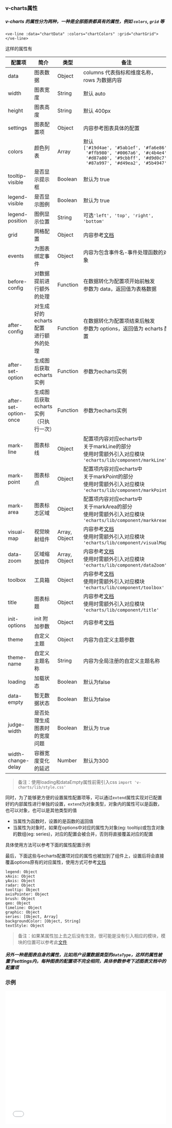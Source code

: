 ### v-charts属性

##### v-charts 的属性分为两种，一种是全部图表都具有的属性，例如 `colors`, `grid` 等

`<ve-line :data="chartData" :colors="chartColors" :grid="chartGrid"></ve-line>`

这样的属性有

| 配置项 | 简介 | 类型 | 备注 |
| --- | --- | --- | --- |
| data | 图表数据 | Object | columns 代表指标和维度名称，<br>rows 为数据内容 |
| width | 图表宽度 | String | 默认 auto |
| height | 图表高度 | String | 默认 400px |
| settings | 图表配置项 | Object | 内容参考图表具体的配置 |
| colors | 颜色列表 | Array | 默认<br>`['#19d4ae', '#5ab1ef', '#fa6e86',`<br>` '#ffb980', '#0067a6', '#c4b4e4',`<br>` '#d87a80', '#9cbbff', '#d9d0c7',`<br>` '#87a997', '#d49ea2', '#5b4947']` |
| tooltip-visible | 是否显示提示框 | Boolean | 默认为 true |
| legend-visible | 是否显示图例 | Boolean | 默认为 true |
| legend-position | 图例显示位置 | String | 可选`'left', 'top', 'right', 'bottom'` |
| grid | 网格配置 | Object | 内容参考[文档](http://echarts.baidu.com/option.html#grid) |
| events | 为图表绑定事件 | Object | 内容为包含事件名-事件处理函数的对象 |
| before-config | 对数据提前进行额外的处理 | Function | 在数据转化为配置项开始前触发<br>参数为 data，返回值为表格数据 |
| after-config | 对生成好的echarts配置<br>进行额外的处理 | Function | 在数据转化为配置项结束后触发<br>参数为 options，返回值为 echarts 配置 |
| after-set-option | 生成图后获取echarts实例 | Function | 参数为echarts实例 |
| after-set-option-once | 生成图后获取echarts实例（只执行一次） | Function | 参数为echarts实例 |
| mark-line | 图表标线 | Object | 配置项内容对应echarts中<br>关于markLine的部分<br>使用时需额外引入对应模块<br>`'echarts/lib/component/markLine'` |
| mark-point | 图表标点 | Object | 配置项内容对应echarts中<br>关于markPoint的部分<br>使用时需额外引入对应模块<br>`'echarts/lib/component/markPoint'` |
| mark-area | 图表标志区域 | Object | 配置项内容对应echarts中<br>关于markArea的部分<br>使用时需额外引入对应模块<br>`'echarts/lib/component/markAreae'` |
| visual-map | 视觉映射组件 | Array, Object | 内容参考[文档](http://echarts.baidu.com/option.html#visualMap)<br>使用时需额外引入对应模块<br>`'echarts/lib/component/visualMap'` |
| data-zoom | 区域缩放组件 | Array, Object | 内容参考[文档](http://echarts.baidu.com/option.html#dataZoom)<br>使用时需额外引入对应模块<br>`'echarts/lib/component/dataZoom'` |
| toolbox | 工具箱 | Object | 内容参考[文档](http://echarts.baidu.com/option.html#toolbox)<br>使用时需额外引入对应模块<br>`'echarts/lib/component/toolbox'` |
| title | 图表标题 | Object | 内容参考[文档](http://echarts.baidu.com/option.html#title)<br>使用时需额外引入对应模块<br>`'echarts/lib/component/title'` |
| init-options | init 附加参数 | Object | 内容参考[文档](http://echarts.baidu.com/api.html#echarts.init) |
| theme | 自定义主题 | Object | 内容为自定义主题参数 |
| theme-name | 自定义主题名称 | String | 内容为全局注册的自定义主题名称 |
| loading | 加载状态 | Boolean | 默认为false |
| data-empty | 暂无数据状态 | Boolean | 默认为false |
| judge-width | 是否处理生成图表时的宽度问题 |  Boolean | 默认为 true |
| width-change-delay | 容器宽度变化的延迟 | Number | 默认为300 |

> 备注：使用loading和dataEmpty属性前需引入css `import 'v-charts/lib/style.css'`

同时，为了能够更方便的设置属性配置项等，可以通过`extend`属性实现对已配置好的内部属性进行单独的设置，`extend`为对象类型，对象内的属性可以是函数，也可以对象，也可以是其他类型的值
 - 当属性为函数时，设置的是函数的返回值
 - 当属性为对象时，如果在options中对应的属性为对象(eg: tooltip)或包含对象的数组(eg: series)，对应的配置会被合并，否则将直接覆盖对应的配置

 具体使用方法可以参考下面的属性配置示例

最后，下面这些与echarts配置项对应的属性也被加到了组件上，设置后将会直接覆盖options原有的对应属性，使用方式可参考[文档](http://echarts.baidu.com/option.html)
```
legend: Object
xAxis: Object
yAxis: Object
radar: Object
tooltip: Object
axisPointer: Object
brush: Object
geo: Object
timeline: Object
graphic: Object
series: [Object, Array]
backgroundColor: [Object, String]
textStyle: Object
```

> 备注：如果某属性加上去之后没有生效，很可能是没有引入相应的模块，模块的位置可以参考此[文件](https://github.com/ecomfe/echarts/blob/master/index.js)


##### 另外一种是图表自身的属性，比如用户设置数据类型的`dataType`，这样的属性被置于settings内，每种图表的配置项不完全相同，具体参数参考下述图表文档中的配置项

### 示例

<iframe width="100%" height="415" src="//jsfiddle.net/vue_echarts/he1u3j75/24/embedded/result,html,js/?bodyColor=fff" allowfullscreen="allowfullscreen" frameborder="0"></iframe>
